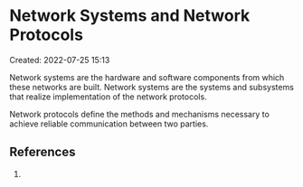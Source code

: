 # Network Systems and Network Protocols
Created: 2022-07-25 15:13

Network systems are the hardware and software components from which these networks are built. Network systems are the systems and subsystems that realize implementation of the network protocols.

Network protocols define the methods and mechanisms necessary to achieve reliable communication between two parties.

## References
1. 